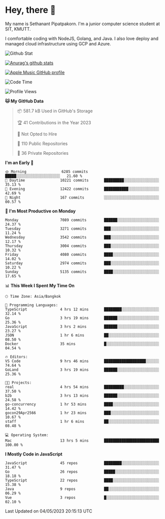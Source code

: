 # Hey, there 🙌
My name is Sethanant Pipatpakorn. I'm a junior computer science student at SIT, KMUTT.

I comfortable coding with NodeJS, Golang, and Java. I also love deploy and managed cloud infrastructure using GCP and Azure.

![Github Stat](https://github-profile-summary-cards.vercel.app/api/cards/profile-details?username=thetkpark&theme=dracula)

[![Anurag's github stats](https://github-readme-stats.vercel.app/api?username=thetkpark&count_private=true&show_icons=true&theme=tokyonight)](https://github.com/anuraghazra/github-readme-stats)

[![Apple Music GitHub profile](https://apple-music-github-profile.rayriffy.com/theme/light.svg?uid=000347.6120fcbefcb74cd59d65c108cc315787.1333)](https://github.com/rayriffy/apple-music-github-profile)

<!--START_SECTION:waka-->
![Code Time](http://img.shields.io/badge/Code%20Time-1%2C011%20hrs%2049%20mins-blue)

![Profile Views](http://img.shields.io/badge/Profile%20Views-0-blue)

**🐱 My GitHub Data** 

> 📦 581.7 kB Used in GitHub's Storage 
 > 
> 🏆 41 Contributions in the Year 2023
 > 
> 🚫 Not Opted to Hire
 > 
> 📜 110 Public Repositories 
 > 
> 🔑 36 Private Repositories 
 > 
**I'm an Early 🐤** 

```text
🌞 Morning                6285 commits        █████░░░░░░░░░░░░░░░░░░░░   21.60 % 
🌆 Daytime                10221 commits       █████████░░░░░░░░░░░░░░░░   35.13 % 
🌃 Evening                12422 commits       ███████████░░░░░░░░░░░░░░   42.69 % 
🌙 Night                  167 commits         ░░░░░░░░░░░░░░░░░░░░░░░░░   00.57 % 
```
📅 **I'm Most Productive on Monday** 

```text
Monday                   7089 commits        ██████░░░░░░░░░░░░░░░░░░░   24.37 % 
Tuesday                  3271 commits        ███░░░░░░░░░░░░░░░░░░░░░░   11.24 % 
Wednesday                3542 commits        ███░░░░░░░░░░░░░░░░░░░░░░   12.17 % 
Thursday                 3004 commits        ███░░░░░░░░░░░░░░░░░░░░░░   10.32 % 
Friday                   4080 commits        ████░░░░░░░░░░░░░░░░░░░░░   14.02 % 
Saturday                 2974 commits        ███░░░░░░░░░░░░░░░░░░░░░░   10.22 % 
Sunday                   5135 commits        ████░░░░░░░░░░░░░░░░░░░░░   17.65 % 
```


📊 **This Week I Spent My Time On** 

```text
🕑︎ Time Zone: Asia/Bangkok

💬 Programming Languages: 
TypeScript               4 hrs 12 mins       ████████░░░░░░░░░░░░░░░░░   32.14 % 
Go                       3 hrs 19 mins       ██████░░░░░░░░░░░░░░░░░░░   25.36 % 
JavaScript               3 hrs 2 mins        ██████░░░░░░░░░░░░░░░░░░░   23.27 % 
JSON                     1 hr 6 mins         ██░░░░░░░░░░░░░░░░░░░░░░░   08.50 % 
Docker                   35 mins             █░░░░░░░░░░░░░░░░░░░░░░░░   04.54 % 

🔥 Editors: 
VS Code                  9 hrs 46 mins       ███████████████████░░░░░░   74.64 % 
GoLand                   3 hrs 19 mins       ██████░░░░░░░░░░░░░░░░░░░   25.36 % 

🐱‍💻 Projects: 
real                     4 hrs 54 mins       █████████░░░░░░░░░░░░░░░░   37.50 % 
b2b                      3 hrs 13 mins       ██████░░░░░░░░░░░░░░░░░░░   24.58 % 
go-concurrency           1 hr 53 mins        ████░░░░░░░░░░░░░░░░░░░░░   14.42 % 
gocon29Apr2566           1 hr 23 mins        ███░░░░░░░░░░░░░░░░░░░░░░   10.67 % 
staff                    1 hr 6 mins         ██░░░░░░░░░░░░░░░░░░░░░░░   08.48 % 

💻 Operating System: 
Mac                      13 hrs 5 mins       █████████████████████████   100.00 % 
```

**I Mostly Code in JavaScript** 

```text
JavaScript               45 repos            ████████░░░░░░░░░░░░░░░░░   31.47 % 
Go                       26 repos            █████░░░░░░░░░░░░░░░░░░░░   18.18 % 
TypeScript               22 repos            ████░░░░░░░░░░░░░░░░░░░░░   15.38 % 
Java                     9 repos             ██░░░░░░░░░░░░░░░░░░░░░░░   06.29 % 
Vue                      3 repos             █░░░░░░░░░░░░░░░░░░░░░░░░   02.10 % 
```




 Last Updated on 04/05/2023 20:15:13 UTC
<!--END_SECTION:waka-->
